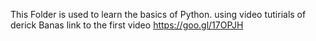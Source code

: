 This Folder is used to learn the basics of Python.
using video tutirials of derick Banas 
link to the first video https://goo.gl/17OPJH
